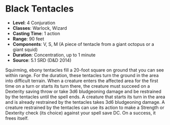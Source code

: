 # Black Tentacles

- **Level**: 4 Conjuration
- **Classes**: Warlock, Wizard
- **Casting Time**: 1 action
- **Range**: 90 feet
- **Components**: V, S, M (A piece of tentacle from a giant octopus or a giant squid)
- **Duration**: Concentration, up to 1 minute
- **Source**: 5.1 SRD (D&D 2014)

Squirming, ebony tentacles fill a 20-foot square on ground that you can see within range. For the duration, these tentacles turn the ground in the area into difficult terrain. When a creature enters the affected area for the first time on a turn or starts its turn there, the creature must succeed on a Dexterity saving throw or take 3d6 bludgeoning damage and be restrained by the tentacles until the spell ends. A creature that starts its turn in the area and is already restrained by the tentacles takes 3d6 bludgeoning damage. A creature restrained by the tentacles can use its action to make a Strength or Dexterity check (its choice) against your spell save DC. On a success, it frees itself.

